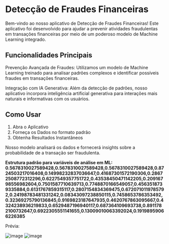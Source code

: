 # Detecção de Fraudes Financeiras

Bem-vindo ao nosso aplicativo de Detecção de Fraudes Financeiras! Este aplicativo foi desenvolvido para ajudar a prevenir atividades fraudulentas em transações financeiras por meio de um poderoso modelo de Machine Learning integrado.

## Funcionalidades Principais

Prevenção Avançada de Fraudes: Utilizamos um modelo de Machine Learning treinado para analisar padrões complexos e identificar possíveis fraudes em transações financeiras.

Integração com IA Generativa: Além da detecção de padrões, nosso aplicativo incorpora inteligência artificial generativa para interações mais naturais e informativas com os usuários.

## Como Usar

1. Abra o Aplicativo
2. Forneça os Dados no formato padrão
3. Obtenha Resultados Instantâneos

Nosso modelo analisará os dados e fornecerá insights sobre a probabilidade de a transação ser fraudulenta.

**Estrutura padrão para variáveis de análise em ML: 0.5678310027589428,0.5678310027589428,0.5678310027589428,0.8724503217016408,0.14998232837036647,0.41687301572190306,0.28672508772312296,0.6227549357751722,0.43538450471142205,0.20916798556982604,0.7501587710639713,0.7748870166549057,0.4563518739335884,0.6131767859315117,0.2807154834369475,0.6720710119785792,0.24198783481331242,0.08343097238850115,0.7458653786353492,0.32369275790136845,0.9169823187647935,0.4620767863095667,0.4324238936219833,0.6529487196940117,0.687364109693738,0.8911782100732647,0.6922305551141655,0.13009010063392024,0.19198959066226385**

 Prévia: 

 ![image](https://github.com/FilipeLiima/fraud/assets/131200594/76e2f728-c604-4f35-87fe-b92c0509fc4d)
![image](https://github.com/FilipeLiima/fraud/assets/131200594/8eb23b25-a1bc-4d89-90fa-331578683021)
